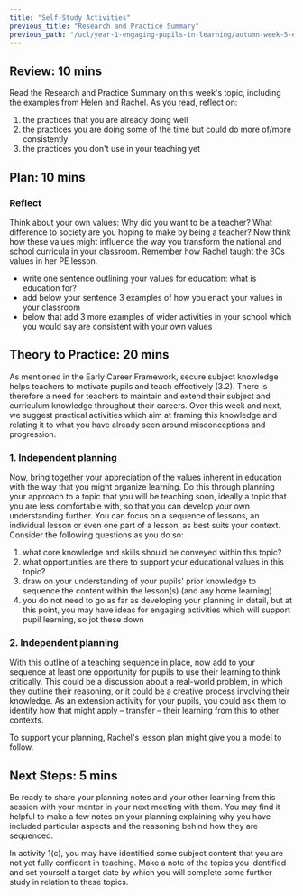 ```yaml
---
title: "Self-Study Activities"
previous_title: "Research and Practice Summary"
previous_path: "/ucl/year-1-engaging-pupils-in-learning/autumn-week-5-ect-research-and-practice-summary"
---
```


## Review: 10 mins

Read the Research and Practice Summary on this week's topic, including the examples from Helen and Rachel. As you read, reflect on:

1. the practices that you are already doing well
2. the practices you are doing some of the time but could do more of/more consistently
3. the practices you don't use in your teaching yet

## Plan: 10 mins

### Reflect

Think about your own values: Why did you want to be a teacher? What difference to society are you hoping to make by being a teacher? Now think how these values might influence the way you transform the national and school curricula in your classroom. Remember how Rachel taught the 3Cs values in her PE lesson.

- write one sentence outlining your values for education: what is education for?
- add below your sentence 3 examples of how you enact your values in your classroom
- below that add 3 more examples of wider activities in your school which you would say are consistent with your own values

## Theory to Practice: 20 mins

As mentioned in the Early Career Framework, secure subject knowledge helps teachers to motivate pupils and teach effectively (3.2). There is therefore a need for teachers to maintain and extend their subject and curriculum knowledge throughout their careers. Over this week and next, we suggest practical activities which aim at framing this knowledge and relating it to what you have already seen around misconceptions and progression.

### 1. Independent planning

Now, bring together your appreciation of the values inherent in education with the way that you might organize learning. Do this through planning your approach to a topic that you will be teaching soon, ideally a topic that you are less comfortable with, so that you can develop your own understanding further. You can focus on a sequence of lessons, an individual lesson or even one part of a lesson, as best suits your context. Consider the following questions as you do so:

1. what core knowledge and skills should be conveyed within this topic?
2. what opportunities are there to support your educational values in this topic?
3. draw on your understanding of your pupils' prior knowledge to sequence the content within the lesson(s) (and any home learning)
4. you do not need to go as far as developing your planning in detail, but at this point, you may have ideas for engaging activities which will support pupil learning, so jot these down

### 2. Independent planning

With this outline of a teaching sequence in place, now add to your sequence at least one opportunity for pupils to use their learning to think critically. This could be a discussion about a real-world problem, in which they outline their reasoning, or it could be a creative process involving their knowledge. As an extension activity for your pupils, you could ask them to identify how that might apply – transfer – their learning from this to other contexts.

To support your planning, Rachel's lesson plan might give you a model to follow.

## Next Steps: 5 mins

Be ready to share your planning notes and your other learning from this session with your mentor in your next meeting with them. You may find it helpful to make a few notes on your planning explaining why you have included particular aspects and the reasoning behind how they are sequenced.

In activity 1(c), you may have identified some subject content that you are not yet fully confident in teaching. Make a note of the topics you identified and set yourself a target date by which you will complete some further study in relation to these topics.

